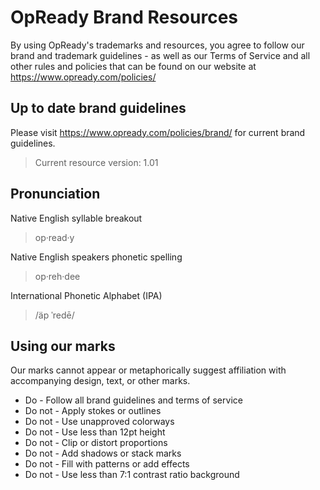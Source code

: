 # OpReady Brand Resources
By using OpReady's trademarks and resources, you agree to follow our brand and trademark guidelines - as well as our Terms of Service and all other rules and policies that can be found on our website at https://www.opready.com/policies/

## Up to date brand guidelines
Please visit https://www.opready.com/policies/brand/ for current brand guidelines.
> Current resource version:  1.01
## Pronunciation
Native English syllable breakout
> op·read·y

Native English speakers phonetic spelling
> op·reh·dee

International Phonetic Alphabet (IPA)
> /äp ˈredē/

## Using our marks
Our marks cannot appear or metaphorically suggest affiliation with accompanying design, text, or other marks.
 - Do -  Follow all brand guidelines and terms of service
 - Do not - Apply stokes or outlines
 - Do not -  Use unapproved colorways
 - Do not -  Use less than 12pt height
 - Do not -  Clip or distort proportions
 - Do not -  Add shadows or stack marks
 - Do not - Fill with patterns or add effects
 - Do not -  Use less than 7:1 contrast ratio background
